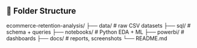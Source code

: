 ## 📂 Folder Structure
ecommerce-retention-analysis/
├── data/ # raw CSV datasets
├── sql/ # schema + queries
├── notebooks/ # Python EDA + ML
├── powerbi/ # dashboards
├── docs/ # reports, screenshots
└── README.md
